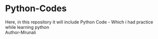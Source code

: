 # Python-Codes
Here, in this repository it will include Python Code - Which i had practice while learning python 
<br>
Author-Mrunali
